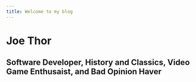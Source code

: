 ```yaml
---
title: Welcome to my blog
---
```


# Joe Thor 
## Software Developer, History and Classics, Video Game Enthusaist, and Bad Opinion Haver 
